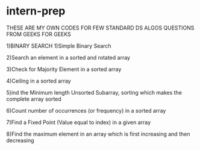 # intern-prep

THESE ARE MY OWN  CODES FOR FEW STANDARD DS ALGOS QUESTIONS FROM GEEKS FOR GEEKS


1)BINARY SEARCH
1)Simple Binary Search

2)Search an element in a sorted and rotated array

3)Check for Majority Element in a sorted array

4)Ceiling in a sorted array

5)ind the Minimum length Unsorted Subarray, sorting which makes the complete array sorted

6)Count number of occurrences (or frequency) in a sorted array

7)Find a Fixed Point (Value equal to index) in a given array

8)Find the maximum element in an array which is first increasing and then decreasing
